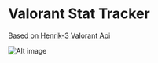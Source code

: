 # Valorant Stat Tracker

[Based on Henrik-3 Valorant Api](https://github.com/Henrik-3/unofficial-valorant-api)

![Alt image](https://ibb.co/vV6LCWm "Image")